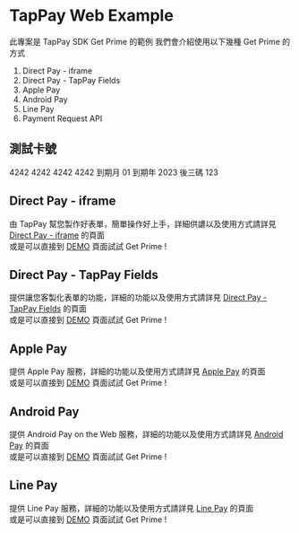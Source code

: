 # TapPay Web Example

此專案是 TapPay SDK Get Prime 的範例
我們會介紹使用以下幾種 Get Prime 的方式

1. Direct Pay - iframe
2. Direct Pay - TapPay Fields
3. Apple Pay
4. Android Pay
5. Line Pay
6. Payment Request API

## 測試卡號
4242 4242 4242 4242
到期月 01 到期年 2023 後三碼 123

## Direct Pay - iframe

由 TapPay 幫您製作好表單，簡單操作好上手，詳細供譨以及使用方式請詳見 [Direct Pay - iframe](./Direct_Pay_iframe) 的頁面  
或是可以直接到 [DEMO](https://tappay.github.io/tappay-web-example/Direct_Pay_iframe/example/index.html) 頁面試試 Get Prime !

## Direct Pay - TapPay Fields

提供讓您客製化表單的功能，詳細的功能以及使用方式請詳見 [Direct Pay - TapPay Fields](./TapPay_Fields) 的頁面  
或是可以直接到 [DEMO](https://tappay.github.io/tappay-web-example/TapPay_Fields/example/index.html) 頁面試試 Get Prime !

## Apple Pay

提供 Apple Pay 服務，詳細的功能以及使用方式請詳見 [Apple Pay](./Apple_Pay) 的頁面  
或是可以直接到 [DEMO](https://tappay.github.io/tappay-web-example/Apple_Pay/example/index.html) 頁面試試 Get Prime !

## Android Pay

提供 Android Pay on the Web 服務，詳細的功能以及使用方式請詳見 [Android Pay](./Android_Pay) 的頁面  
或是可以直接到 [DEMO](https://tappay.github.io/tappay-web-example/Android_Pay/example/index.html) 頁面試試 Get Prime !

## Line Pay

提供 Line Pay 服務，詳細的功能以及使用方式請詳見 [Line Pay](./Line_Pay) 的頁面  
或是可以直接到 [DEMO](https://tappay.github.io/tappay-web-example/Line_Pay/example/index.html) 頁面試試 Get Prime !